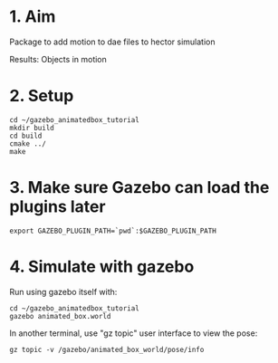 # 1. Aim
Package to add motion to dae files to hector simulation 

Results: Objects in motion

# 2. Setup


```console 1
cd ~/gazebo_animatedbox_tutorial
mkdir build
cd build
cmake ../
make
```
# 3. Make sure Gazebo can load the plugins later
```console 1
export GAZEBO_PLUGIN_PATH=`pwd`:$GAZEBO_PLUGIN_PATH
```
# 4. Simulate with gazebo
Run using gazebo itself with:
```console 1
cd ~/gazebo_animatedbox_tutorial
gazebo animated_box.world
```
In another terminal, use "gz topic" user interface to view the pose:
```console 2
gz topic -v /gazebo/animated_box_world/pose/info
```


